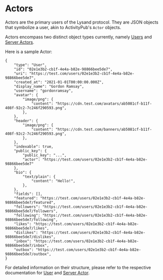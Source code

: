 # Actors

Actors are the primary users of the Lysand protocol. They are JSON objects that symbolize a user, akin to ActivityPub's `Actor` objects.

Actors encompass two distinct object types currently, namely [Users](./user) and [Server Actors](../federation/server-actor).

Here is a sample Actor:

```json5
{
    "type": "User",
    "id": "02e1e3b2-cb1f-4e4a-b82e-98866bee5de7",
    "uri": "https://test.com/users/02e1e3b2-cb1f-4e4a-b82e-98866bee5de7",
    "created_at": "2021-01-01T00:00:00.000Z",
    "display_name": "Gordon Ramsay",
    "username": "gordonramsay",
    "avatar": {
        "image/png": {
            "content": "https://cdn.test.com/avatars/ab5081cf-b11f-408f-92c2-7c246f290593.png",
        },
    },
    "header": {
        "image/png": {
            "content": "https://cdn.test.com/banners/ab5081cf-b11f-408f-92c2-7c246f290593.png",
        },
    },
    "indexable": true,
    "public_key": {
        "public_key": "...",
        "actor": "https://test.com/users/02e1e3b2-cb1f-4e4a-b82e-98866bee5de7"
    },
    "bio": {
        "text/plain": {
            "content": "Hello!",
        },
    },
    "fields": [],
    "featured": "https://test.com/users/02e1e3b2-cb1f-4e4a-b82e-98866bee5de7/featured",
    "followers": "https://test.com/users/02e1e3b2-cb1f-4e4a-b82e-98866bee5de7/followers",
    "following": "https://test.com/users/02e1e3b2-cb1f-4e4a-b82e-98866bee5de7/following",
    "likes": "https://test.com/users/02e1e3b2-cb1f-4e4a-b82e-98866bee5de7/likes",
    "dislikes": "https://test.com/users/02e1e3b2-cb1f-4e4a-b82e-98866bee5de7/dislikes",
    "inbox": "https://test.com/users/02e1e3b2-cb1f-4e4a-b82e-98866bee5de7/inbox",
    "outbox": "https://test.com/users/02e1e3b2-cb1f-4e4a-b82e-98866bee5de7/outbox",
}
```

For detailed information on their structure, please refer to the respective documentation for [User](./user) and [Server Actor](../federation/server-actor).